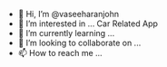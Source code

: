 - 👋 Hi, I’m @vaseeharanjohn
- 👀 I’m interested in ... Car Related App
- 🌱 I’m currently learning ... 
- 💞️ I’m looking to collaborate on ...
- 📫 How to reach me ...

<!---
vaseeharanjohn/vaseeharanjohn is a ✨ special ✨ repository because its `README.md` (this file) appears on your GitHub profile.
You can click the Preview link to take a look at your changes.
--->
